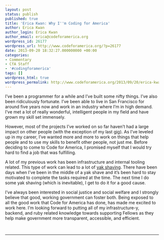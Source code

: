 ```yaml
---
layout: post
status: publish
published: true
title: 'Erica Kwan: Why I''m Coding for America'
author: Erica Kwan
author_login: Erica Kwan
author_email: erica@codeforamerica.org
wordpress_id: 26177
wordpress_url: http://www.codeforamerica.org/?p=26177
date: 2013-09-20 18:32:27.000000000 +00:00
categories:
- Commentary
- CfA Staff
- '#codingforamerica'
tags: []
wordpress_html: true
wordpress_permalink: http://www.codeforamerica.org/2013/09/20/erica-kwan-why-im-coding-for-america/
---
```


<p>I’ve been a programmer for a while and I’ve built some nifty things. I’ve also been ridiculously fortunate. I’ve been able to live in San Francisco for around five years now and work in an industry where I’m in high demand. I’ve met a lot of really wonderful, intelligent people in my field and have grown my skill set immensely.</p>
<p>However, most of the projects I’ve worked on so far haven’t had a large impact on other people (with the exception of my last <a href="http://www.squareup.com" title="Square">gig</a>). As I’ve leveled up in my career, I’ve wanted more and more to work on things that help people and to use my skills to benefit other people, not just me. Before deciding to come to Code for America, I promised myself that I would try hard to find a job that was fulfilling.</p>
<p>A lot of my previous work has been infrastructure and internal tooling related. This type of work can lead to a lot of <a href="http://en.wiktionary.org/wiki/yak_shaving">yak shaving</a>. There have been days when I’ve been in the middle of a yak shave and it’s been hard to stay motivated to complete the tasks required at the time. The next time I do some yak shaving (which is inevitable), I get to do it for a good cause.</p>
<p>I’ve always been interested in social justice and social welfare and I strongly believe that good, working government can foster both. Being exposed to all the good work that Code for America has done, has made me excited to work here. I’m looking forward to putting all of my infrastructure-y, backend, and ruby related knowledge towards supporting Fellows as they help make government more transparent, accessible, and efficient.</p>
<p> </p>
<hr/>
 